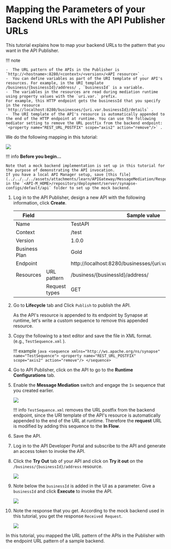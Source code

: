 # Mapping the Parameters of your Backend URLs with the API Publisher URLs

This tutorial explains how to map your backend URLs to the pattern that you want in the API Publisher.   

!!! note

    -  The URL pattern of the APIs in the Publisher is `http://<hostname>:8280/<context>/<version>/<API resource>` .
    -  You can define variables as part of the URI template of your API's resources. For example, in the URI template /business/{businessId}/address/ , `businessId` is a variable.
    -  The variables in the resources are read during mediation runtime using property values with the `uri.var.` prefix. 
    For example, this HTTP endpoint gets the businessId that you specify in the resource `http://localhost:8280/businesses/{uri.var.businessId}/details` .
    -  The URI template of the API's resource is automatically appended to the end of the HTTP endpoint at runtime. You can use the following mediator setting to remove the URL postfix from the backend endpoint:   
    `<property name="REST_URL_POSTFIX" scope="axis2" action="remove"/>` .

We do the following mapping in this tutorial:

[![]({{base_path}}/assets/img/learn/api-gateway/message-mediation/url-mapping.png)]({{base_path}}/assets/img/learn/api-gateway/message-mediation/url-mapping.png)

!!! info
    **Before you begin...** 
    
    Note that a mock backend implementation is set up in this tutorial for the purpose of demonstrating the API invocation. 
    If you have a local API Manager setup, save [this file](../../../../assets/attachments/learn/APIGateway/MessageMediation/Response_API.xml) in the `<API-M_HOME>/repository/deployment/server/synapse-configs/default/api` folder to set up the mock backend.

1.  Log in to the API Publisher, design a new API with the following information, click **Create**.

    | Field         |               |   Sample value                                                  |
    |---------------|---------------|-----------------------------------------------------------------|
    | Name          |               |   TestAPI                                                       |
    | Context       |               |   /test                                                         |
    | Version       |               |   1.0.0                                                         |
    | Business Plan |               |   Gold                                                          |
    | Endpoint      |               |   http://localhost:8280/businesses/{uri.var.businessId}/details |
    | Resources     |  URL pattern  |   /business/{businessId}/address/                               |
    |               |  Request types|   GET                                                           |    

3.  Go to **Lifecycle** tab and Click `Publish` to publish the API.

    As the API's resource is appended to its endpoint by Synapse at runtime, let's write a custom sequence to remove this appended resource.

4.  Copy the following to a text editor and save the file in XML format.  
    (e.g., `TestSequence.xml` ).

    !!! example
        ``` java
        <sequence xmlns="http://ws.apache.org/ns/synapse" name="TestSequence">
            <property name="REST_URL_POSTFIX" scope="axis2" action="remove"/>
        </sequence>
        ```

5.  Go to API Publisher, click on the API to go to the **Runtime Configurations** tab.

6.  Enable the **Message Mediation**  switch and engage the `In` sequence that you created earlier.  

    [![]({{base_path}}/assets/img/learn/api-gateway/message-mediation/upload-test-seq.png)]({{base_path}}/assets/img/learn/api-gateway/message-mediation/upload-test-seq.png)

    !!! info
        `TestSequence.xml` removes the URL postfix from the backend endpoint, since the URI template of the API's resource is automatically appended to the end of the URL at runtime. Therefore the **request** URL is modified by adding this sequence to the **In Flow**.


7.  Save the API.

8.  Log in to the API Developer Portal and subscribe to the API and generate an access token to invoke the API.
 
9.  Click the **Try Out** tab of your API and click on **Try it out** on the `/business/{businessId}/address` resource.  

    [![]({{base_path}}/assets/img/learn/api-gateway/message-mediation/test-api-try-out.png)]({{base_path}}/assets/img/learn/api-gateway/message-mediation/test-api-try-out.png)

19. Note below the `businessId` is added in the UI as a parameter. Give a `businessId` and click **Execute** to invoke 
the API.  

    [![]({{base_path}}/assets/img/learn/api-gateway/message-mediation/test-api-tryout-execute.png)]({{base_path}}/assets/img/learn/api-gateway/message-mediation/test-api-tryout-execute.png)

20. Note the response that you get. According to the mock backend used in this tutorial, you get the response `Received Request`.  

    [![]({{base_path}}/assets/img/learn/api-gateway/message-mediation/test-api-resource.png)]({{base_path}}/assets/img/learn/api-gateway/message-mediation/test-api-resource.png)

In this tutorial, you mapped the URL pattern of the APIs in the Publisher with the endpoint URL pattern of a sample backend.

